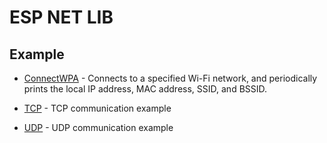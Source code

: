 # ESP NET LIB

## Example

- [ConnectWPA](exmaples/connect_wpa/connect_wpa.ino) - Connects to a specified Wi-Fi network, and periodically prints the local IP address, MAC address, SSID, and BSSID.

- [TCP](exmaples/tcp/tcp.ino) -  TCP communication example

- [UDP](exmaples/udp/udp.ino) -  UDP communication example
